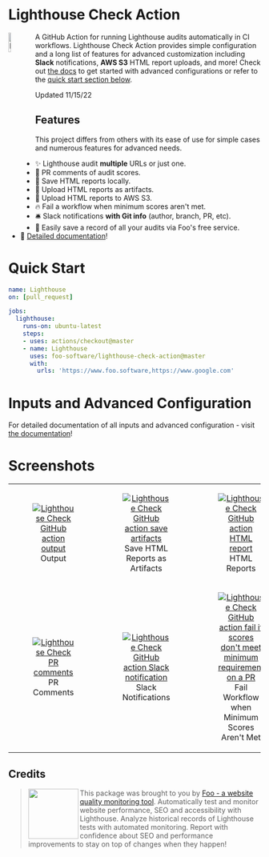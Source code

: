 # Lighthouse Check Action

<img alt="Lighthouse" src="https://lighthouse-check.s3.amazonaws.com/images/lighthouse-600x600.png" width="10%" align="left" />
<p>A GitHub Action for running Lighthouse audits automatically in CI workflows. Lighthouse Check Action provides simple configuration and a long list of features for advanced customization including <strong>Slack</strong> notifications, <strong>AWS S3</strong> HTML report uploads, and more! Check out <a href="https://www.foo.software/docs/lighthouse-check-github-action/intro">the docs</a> to get started with advanced configurations or refer to the <a href="#quick-start">quick start section below</a>.</p>

Updated 11/15/22

## Features

This project differs from others with its ease of use for simple cases and numerous features for advanced needs.

- ✨ Lighthouse audit **multiple** URLs or just one.
- 💬 PR comments of audit scores.
- 🎉 Save HTML reports locally.
- 💖 Upload HTML reports as artifacts.
- 🙌 Upload HTML reports to AWS S3.
- 🔥 Fail a workflow when minimum scores aren't met.
- 🛎️ Slack notifications **with Git info** (author, branch, PR, etc).
- 💎 Easily save a record of all your audits via Foo's free service.
- 🤗 [Detailed documentation](https://www.foo.software/docs/lighthouse-check-github-action/intro)!

# Quick Start

```yaml
name: Lighthouse
on: [pull_request]

jobs:
  lighthouse:
    runs-on: ubuntu-latest
    steps:
    - uses: actions/checkout@master
    - name: Lighthouse
      uses: foo-software/lighthouse-check-action@master
      with:
        urls: 'https://www.foo.software,https://www.google.com'
```

# Inputs and Advanced Configuration

For detailed documentation of all inputs and advanced configuration - visit [the documentation](https://www.foo.software/docs/lighthouse-check-github-action/intro)!

# Screenshots

<table>
  <tr>
    <td align="center" width="33.3333333333333%">
      <figure>
        <a href="https://lighthouse-check.s3.amazonaws.com/images/github-actions/github-action-lighthouse-check-output.png">
          <img alt="Lighthouse Check GitHub action output" src="https://lighthouse-check.s3.amazonaws.com/images/github-actions/github-action-lighthouse-check-output.png" />
        </a>
        <figcaption>
          Output
        </figcaption>
      </figure>
    </td>
    <td align="center" width="33.3333333333333%">
      <figure>
        <a href="https://lighthouse-check.s3.amazonaws.com/images/github-actions/github-action-lighthouse-check-artifacts.png">
          <img alt="Lighthouse Check GitHub action save artifacts" src="https://lighthouse-check.s3.amazonaws.com/images/github-actions/github-action-lighthouse-check-artifacts.png" />
        </a>
        <figcaption>
          Save HTML Reports as Artifacts
        </figcaption>
      </figure>
    </td>
    <td align="center" width="33.3333333333333%">
      <figure>
        <a href="https://lighthouse-check.s3.amazonaws.com/images/github-actions/github-action-lighthouse-check-lighthouse-report.png">
          <img alt="Lighthouse Check GitHub action HTML report" src="https://lighthouse-check.s3.amazonaws.com/images/github-actions/lighthouse-report.png" />
        </a>
        <figcaption>
          HTML Reports
        </figcaption>
      </figure>
    </td>
  </tr>
  <tr>
    <td align="center" width="33.3333333333333%">
      <figure>
        <a href="https://lighthouse-check.s3.amazonaws.com/images/lighthouse-check-pr-comment.png">
          <img alt="Lighthouse Check PR comments" src="https://lighthouse-check.s3.amazonaws.com/images/lighthouse-check-pr-comment.png"/>
        </a>
        <figcaption>
          PR Comments
        </figcaption>
      </figure>
    </td>
    <td align="center" width="33.3333333333333%">
      <figure>
        <a href="https://lighthouse-check.s3.amazonaws.com/images/github-actions/github-action-lighthouse-check-slack.png">
          <img alt="Lighthouse Check GitHub action Slack notification" src="https://lighthouse-check.s3.amazonaws.com/images/github-actions/github-action-lighthouse-check-slack.png" />
        </a>
        <figcaption>
          Slack Notifications
        </figcaption>
      </figure>
    </td>
    <td align="center" width="33.3333333333333%">
      <figure>
        <a href="https://lighthouse-check.s3.amazonaws.com/images/github-actions/github-action-lighthouse-check-status-action-pr-fail.png">
          <img alt="Lighthouse Check GitHub action fail if scores don't meet minimum requirement on a PR" src="https://lighthouse-check.s3.amazonaws.com/images/github-actions/github-action-lighthouse-check-status-action-pr-fail.png" />
        </a>
        <figcaption>
          Fail Workflow when Minimum Scores Aren't Met
        </figcaption>
      </figure>
    </td>
  </tr>
</table>

## Credits

> <img src="https://lighthouse-check.s3.amazonaws.com/images/logo-simple-blue-light-512.png" width="100" height="100" align="left" /> This package was brought to you by [Foo - a website quality monitoring tool](https://www.foo.software). Automatically test and monitor website performance, SEO and accessibility with Lighthouse. Analyze historical records of Lighthouse tests with automated monitoring. Report with confidence about SEO and performance improvements to stay on top of changes when they happen!
